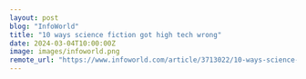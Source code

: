 ```yaml
---
layout: post
blog: "InfoWorld"
title: "10 ways science fiction got high tech wrong"
date: 2024-03-04T10:00:00Z
image: images/infoworld.png
remote_url: "https://www.infoworld.com/article/3713022/10-ways-science-fiction-got-high-tech-wrong.html#tk.rss_applicationdevelopment"
---
```

